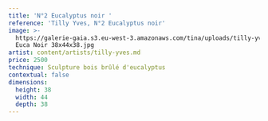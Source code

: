 ```yaml
---
title: 'N°2 Eucalyptus noir '
reference: 'Tilly Yves, N°2 Eucalyptus noir'
image: >-
  https://galerie-gaia.s3.eu-west-3.amazonaws.com/tina/uploads/tilly-yves/galerie-gaia-tilly-yves-NÂ°2
  Euca Noir 38x44x38.jpg
artist: content/artists/tilly-yves.md
price: 2500
technique: Sculpture bois brûlé d'eucalyptus
contextual: false
dimensions:
  height: 38
  width: 44
  depth: 38
---
```


